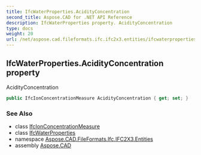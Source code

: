 ```yaml
---
title: IfcWaterProperties.AcidityConcentration
second_title: Aspose.CAD for .NET API Reference
description: IfcWaterProperties property. AcidityConcentration
type: docs
weight: 20
url: /net/aspose.cad.fileformats.ifc.ifc2x3.entities/ifcwaterproperties/acidityconcentration/
---
```

## IfcWaterProperties.AcidityConcentration property

AcidityConcentration

```csharp
public IfcIonConcentrationMeasure AcidityConcentration { get; set; }
```

### See Also

* class [IfcIonConcentrationMeasure](../../../aspose.cad.fileformats.ifc.ifc2x3.types/ifcionconcentrationmeasure/)
* class [IfcWaterProperties](../)
* namespace [Aspose.CAD.FileFormats.Ifc.IFC2X3.Entities](../../ifcwaterproperties/)
* assembly [Aspose.CAD](../../../)


